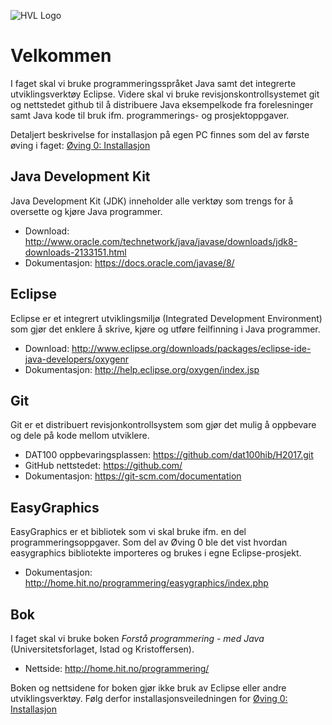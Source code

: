 ![HVL Logo]({{site.url}}/assets/img/hvllogo.png)

# Velkommen

I faget skal vi bruke programmeringsspråket Java samt det integrerte utviklingsverktøy Eclipse. Videre skal vi bruke revisjonskontrollsystemet git og nettstedet github til å distribuere Java eksempelkode fra forelesninger samt Java kode til bruk ifm. programmerings- og prosjektoppgaver. 

Detaljert beskrivelse for installasjon på egen PC finnes som del av første øving i faget: [Øving 0: Installasjon](https://github.com/dat100hib/H2017/blob/master/ovinger/oving0/Oving0Installlasjon_2017.pdf)

## Java Development Kit

Java Development Kit (JDK) inneholder alle verktøy som trengs for å oversette og kjøre Java programmer.

- Download: <http://www.oracle.com/technetwork/java/javase/downloads/jdk8-downloads-2133151.html>  
- Dokumentasjon: <https://docs.oracle.com/javase/8/> 

## Eclipse 

Eclipse er et integrert utviklingsmiljø (Integrated Development Environment) som gjør det enklere å skrive, kjøre og utføre feilfinning i Java programmer. 

- Download: <http://www.eclipse.org/downloads/packages/eclipse-ide-java-developers/oxygenr>
- Dokumentasjon: <http://help.eclipse.org/oxygen/index.jsp>

## Git

Git er et distribuert revisjonkontrollsystem som gjør det mulig å oppbevare og dele på kode mellom utviklere. 

- DAT100 oppbevaringsplassen: <https://github.com/dat100hib/H2017.git> 
- GitHub nettstedet: <https://github.com/>
- Dokumentasjon: <https://git-scm.com/documentation>

## EasyGraphics

EasyGraphics er et bibliotek som vi skal bruke ifm. en del programmeringsoppgaver. Som del av Øving 0 ble det vist hvordan easygraphics bibliotekte importeres og brukes i egne Eclipse-prosjekt.

- Dokumentasjon: <http://home.hit.no/programmering/easygraphics/index.php>

## Bok

I faget skal vi bruke boken *Forstå programmering - med Java* (Universitetsforlaget, Istad og Kristoffersen).  

- Nettside: <http://home.hit.no/programmering/> 

Boken og nettsidene for boken gjør ikke bruk av Eclipse eller andre utviklingsverktøy. Følg derfor installasjonsveiledningen for [Øving 0: Installasjon](https://github.com/dat100hib/H2017/blob/master/ovinger/oving0/Oving0Installlasjon_2017.pdf)


